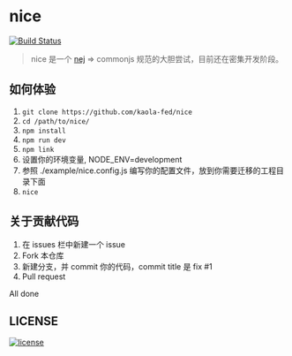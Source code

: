 # nice
[![Build Status][travis-image]][travis-url]
> nice 是一个 [nej](https://github.com/genify/nej) => commonjs 规范的大胆尝试，目前还在密集开发阶段。

## 如何体验
1. `git clone https://github.com/kaola-fed/nice`
2. `cd /path/to/nice/`
3. `npm install`
4. `npm run dev`
5. `npm link`
6. 设置你的环境变量, NODE_ENV=development
7. 参照 ./example/nice.config.js 编写你的配置文件，放到你需要迁移的工程目录下面
8. `nice`

## 关于贡献代码
1. 在 issues 栏中新建一个 issue
2. Fork 本仓库
3. 新建分支，并 commit 你的代码，commit title 是 fix #1
4. Pull request

All done

## LICENSE
[![license][license-image]][license-url]

[license-url]: https://github.com/kaola-fed/NEK/blob/master/LICENSE
[license-image]: https://img.shields.io/github/license/kaola-fed/NEK.svg

[travis-image]: https://travis-ci.org/kaola-fed/nice.svg?branch=master
[travis-url]: https://travis-ci.org/kaola-fed/nice
